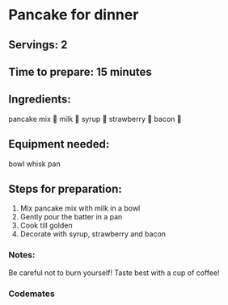 # Pancake for dinner

## Servings: 2

## Time to prepare: 15 minutes

## Ingredients:
pancake mix 🥞
milk 🥛
syrup 🍯
strawberry 🍓
bacon 🥓

## Equipment needed:
bowl
whisk
pan

## Steps for preparation:
1. Mix pancake mix with milk in a bowl
2. Gently pour the batter in a pan
3. Cook till golden
4. Decorate with syrup, strawberry and bacon

### Notes:
Be careful not to burn yourself!
Taste best with a cup of coffee!

### Codemates #
